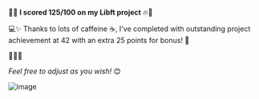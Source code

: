 🎉🚀 **I scored 125/100 on my Libft project** 🔥💯

💻✨ Thanks to lots of caffeine ☕, I've completed with outstanding project achievement at 42 with an extra 25 points for bonus! 🔧

👨‍💻💪

*Feel free to adjust as you wish!* 😊

![image](https://github.com/user-attachments/assets/c29b8a87-e7cd-4114-b095-2257465d6e43)

